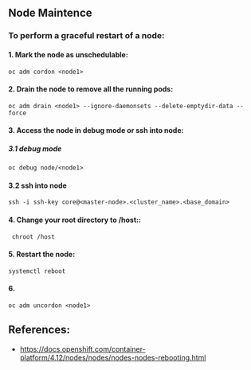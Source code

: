 ## Node Maintence

### To perform a graceful restart of a node:
#### 1. Mark the node as unschedulable:
```
oc adm cordon <node1>
```
#### 2. Drain the node to remove all the running pods:
```
oc adm drain <node1> --ignore-daemonsets --delete-emptydir-data --force
```
#### 3. Access the node in debug mode or ssh into node:
##### 3.1 debug mode 
```
oc debug node/<node1>
``` 
####  3.2 ssh into node
```
ssh -i ssh-key core@<master-node>.<cluster_name>.<base_domain> 
```
#### 4. Change your root directory to /host::
```
 chroot /host
```
#### 5. Restart the node:
```
systemctl reboot
```
#### 6.
```
oc adm uncordon <node1>
```
## References:
- https://docs.openshift.com/container-platform/4.12/nodes/nodes/nodes-nodes-rebooting.html